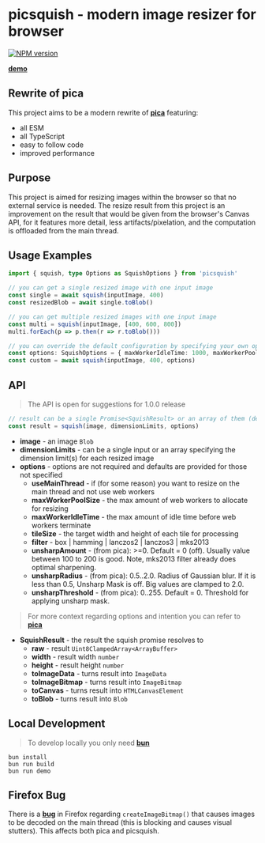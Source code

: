 picsquish - modern image resizer for browser
===========================================
[![NPM version](https://img.shields.io/npm/v/picsquish.svg)](https://www.npmjs.org/package/picsquish)

[__demo__](https://sabercoy.github.io/picsquish/demo/)

Rewrite of pica
---------------------------------
This project aims to be a modern rewrite of [__pica__](https://github.com/nodeca/pica) featuring:

  - all ESM
  - all TypeScript
  - easy to follow code
  - improved performance

Purpose
---------------------------------
This project is aimed for resizing images within the browser so that no external service is needed. The resize result from this project is an improvement on the result that would be given from the browser's Canvas API, for it features more detail, less artifacts/pixelation, and the computation is offloaded from the main thread.

Usage Examples
---------------------------------
```ts
import { squish, type Options as SquishOptions } from 'picsquish'

// you can get a single resized image with one input image
const single = await squish(inputImage, 400)
const resizedBlob = await single.toBlob()

// you can get multiple resized images with one input image
const multi = squish(inputImage, [400, 600, 800])
multi.forEach(p => p.then(r => r.toBlob()))

// you can override the default configuration by specifying your own options
const options: SquishOptions = { maxWorkerIdleTime: 1000, maxWorkerPoolSize: 6 }
const custom = await squish(inputImage, 400, options)
```

API
---------------------------------
> The API is open for suggestions for 1.0.0 release
```ts
// result can be a single Promise<SquishResult> or an array of them (depending on dimensionLimits)
const result = squish(image, dimensionLimits, options)
```
- __image__ - an image `Blob`
- __dimensionLimits__ - can be a single input or an array specifying the dimension limit(s) for each resized image
- __options__ - options are not required and defaults are provided for those not specified
  - __useMainThread__ - if (for some reason) you want to resize on the main thread and not use web workers
  - __maxWorkerPoolSize__ - the max amount of web workers to allocate for resizing
  - __maxWorkerIdleTime__ - the max amount of idle time before web workers terminate
  - __tileSize__ - the target width and height of each tile for processing
  - __filter__ - box | hamming | lanczos2 | lanczos3 | mks2013
  - __unsharpAmount__ - (from pica): >=0. Default = 0 (off). Usually value between 100 to 200 is good. Note, mks2013 filter already does optimal sharpening.
  - __unsharpRadius__ - (from pica): 0.5..2.0. Radius of Gaussian blur. If it is less than 0.5, Unsharp Mask is off. Big values are clamped to 2.0.
  - __unsharpThreshold__ - (from pica): 0..255. Default = 0. Threshold for applying unsharp mask.

> For more context regarding options and intention you can refer to [__pica__](https://github.com/nodeca/pica)
- __SquishResult__ - the result the squish promise resolves to
  - __raw__ - result `Uint8ClampedArray<ArrayBuffer>`
  - __width__ - result width `number`
  - __height__ - result height `number`
  - __toImageData__ - turns result into `ImageData`
  - __toImageBitmap__ - turns result into `ImageBitmap`
  - __toCanvas__ - turns result into `HTMLCanvasElement`
  - __toBlob__ - turns result into `Blob`

Local Development
---------------------------------
> To develop locally you only need [__bun__](https://bun.sh)
```
bun install
bun run build
bun run demo
```

Firefox Bug
---------------------------------
There is a [__bug__](https://bugzilla.mozilla.org/show_bug.cgi?id=1969390) in Firefox regarding `createImageBitmap()` that causes images to be decoded on the main thread (this is blocking and causes visual stutters). This affects both pica and picsquish.
